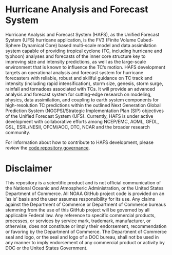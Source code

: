 # Hurricane Analysis and Forecast System

Hurricane Analysis and Forecast System (HAFS), as the Unified Forecast System (UFS) hurricane application, is the FV3 (Finite­ Volume Cubed-Sphere Dynamical Core) based multi-scale model and data assimilation system capable of providing tropical cyclone (TC, including hurricane and typhoon) analyses and forecasts of the inner core structure key to improving size and intensity predictions, as well as the large-scale environment that is known to influence the TC’s motion. HAFS development targets an operational analysis and forecast system for hurricane forecasters with reliable, robust and skillful guidance on TC track and intensity (including rapid intensification), storm size, genesis, storm surge, rainfall and tornadoes associated with TCs. It will provide an advanced analysis and forecast system for cutting-edge research on modeling, physics, data assimilation, and coupling to earth system components for high-resolution TC predictions within the outlined Next Generation Global Prediction System (NGGPS)/Strategic Implementation Plan (SIP) objectives of the Unified Forecast System (UFS). Currently, HAFS is under active development with collaborative efforts among NCEP/EMC, AOML, GFDL, GSL, ESRL/NESII, OFCM/AOC, DTC, NCAR and the broader research community.

For information about how to contribute to HAFS development, please review the [code repository governance](https://github.com/hafs-community/HAFS/wiki/HAFS-Code-Repository-Governance).  

# Disclaimer

This repository is a scientific product and is not official communication of the National Oceanic and Atmospheric Administration, or the United States Department of Commerce. All NOAA GitHub project code is provided on an ‘as is’ basis and the user assumes responsibility for its use. Any claims against the Department of Commerce or Department of Commerce bureaus stemming from the use of this GitHub project will be governed by all applicable Federal law. Any reference to specific commercial products, processes, or services by service mark, trademark, manufacturer, or otherwise, does not constitute or imply their endorsement, recommendation or favoring by the Department of Commerce. The Department of Commerce seal and logo, or the seal and logo of a DOC bureau, shall not be used in any manner to imply endorsement of any commercial product or activity by DOC or the United States Government.

